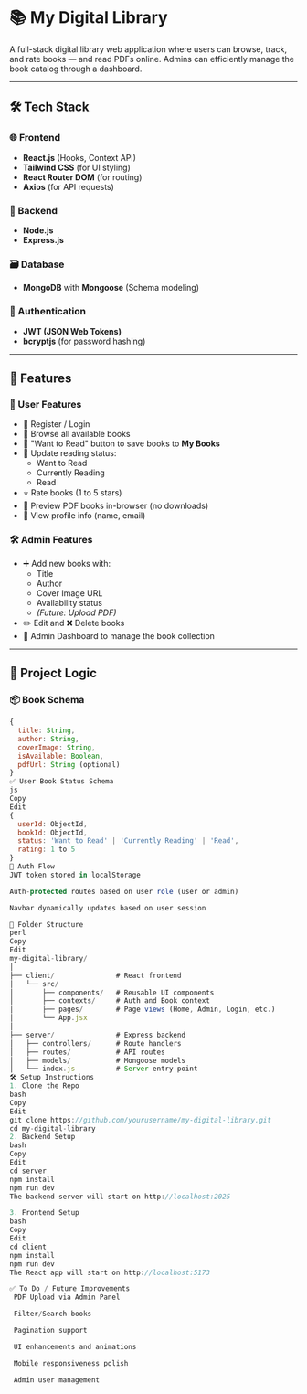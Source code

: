 # 📚 My Digital Library

A full-stack digital library web application where users can browse, track, and rate books — and read PDFs online. Admins can efficiently manage the book catalog through a dashboard.

---

## 🛠 Tech Stack

### 🌐 Frontend
- **React.js** (Hooks, Context API)
- **Tailwind CSS** (for UI styling)
- **React Router DOM** (for routing)
- **Axios** (for API requests)

### 🔗 Backend
- **Node.js**
- **Express.js**

### 🗃 Database
- **MongoDB** with **Mongoose** (Schema modeling)

### 🔐 Authentication
- **JWT (JSON Web Tokens)**
- **bcryptjs** (for password hashing)

---

## 🚀 Features

### 👤 User Features
- 🔐 Register / Login
- 📖 Browse all available books
- 📌 "Want to Read" button to save books to **My Books**
- 🔄 Update reading status:
  - Want to Read
  - Currently Reading
  - Read
- ⭐ Rate books (1 to 5 stars)
- 📄 Preview PDF books in-browser (no downloads)
- 👤 View profile info (name, email)

### 🛠 Admin Features
- ➕ Add new books with:
  - Title
  - Author
  - Cover Image URL
  - Availability status
  - *(Future: Upload PDF)*
- ✏️ Edit and ❌ Delete books
- 🧾 Admin Dashboard to manage the book collection

---

## 🧠 Project Logic

### 📦 Book Schema

```js
{
  title: String,
  author: String,
  coverImage: String,
  isAvailable: Boolean,
  pdfUrl: String (optional)
}
✅ User Book Status Schema
js
Copy
Edit
{
  userId: ObjectId,
  bookId: ObjectId,
  status: 'Want to Read' | 'Currently Reading' | 'Read',
  rating: 1 to 5
}
🔐 Auth Flow
JWT token stored in localStorage

Auth-protected routes based on user role (user or admin)

Navbar dynamically updates based on user session

📁 Folder Structure
perl
Copy
Edit
my-digital-library/
│
├── client/               # React frontend
│   └── src/
│       ├── components/   # Reusable UI components
│       ├── contexts/     # Auth and Book context
│       ├── pages/        # Page views (Home, Admin, Login, etc.)
│       └── App.jsx
│
├── server/               # Express backend
│   ├── controllers/      # Route handlers
│   ├── routes/           # API routes
│   ├── models/           # Mongoose models
│   └── index.js          # Server entry point
🛠 Setup Instructions
1. Clone the Repo
bash
Copy
Edit
git clone https://github.com/yourusername/my-digital-library.git
cd my-digital-library
2. Backend Setup
bash
Copy
Edit
cd server
npm install
npm run dev
The backend server will start on http://localhost:2025

3. Frontend Setup
bash
Copy
Edit
cd client
npm install
npm run dev
The React app will start on http://localhost:5173

✅ To Do / Future Improvements
 PDF Upload via Admin Panel

 Filter/Search books

 Pagination support

 UI enhancements and animations

 Mobile responsiveness polish

 Admin user management
